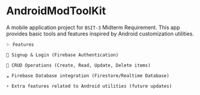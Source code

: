 # AndroidModToolKit

A mobile application project for `BSIT-3` Midterm Requirement.
This app provides basic tools and features inspired by Android customization utilities.

```
✨ Features

🔐 Signup & Login (Firebase Authentication)

📂 CRUD Operations (Create, Read, Update, Delete items)

☁️ Firebase Database integration (Firestore/Realtime Database)

⚡ Extra features related to Android utilities (future updates)
```
